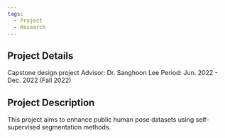```yaml
---
tags:
  - Project
  - Research
---
```

## Project Details
Capstone design project
Advisor: Dr. Sanghoon Lee
Period: Jun. 2022 - Dec. 2022 (Fall 2022)

## Project Description
This project aims to enhance public human pose datasets using self-supervised segmentation methods.